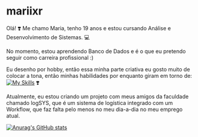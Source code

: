 # mariixr
Olá! ❣️ Me chamo Maria, tenho 19 anos e estou cursando Análise e Desenvolvimento de Sistemas. 💻

No momento, estou aprendendo Banco de Dados e é o que eu pretendo seguir como carreira profissional :)

Eu desenho por hobby, então essa minha parte criativa eu gosto muito de colocar a tona, então minhas
habilidades por enquanto giram em torno de:
[![My Skills](https://skillicons.dev/icons?i=js,html,css,wasm)](https://skillicons.dev) ❣️


Atualmente, eu estou criando um projeto com meus amigos da faculdade chamado logSYS, que é um sistema de
logística integrado com um Workflow, que faz falta pelo menos no meu dia-a-dia no meu emprego atual.

[![Anurag's GitHub stats](https://github-readme-stats.vercel.app/api?username=anuraghazra)](https://github.com/anuraghazra/github-readme-stats)
